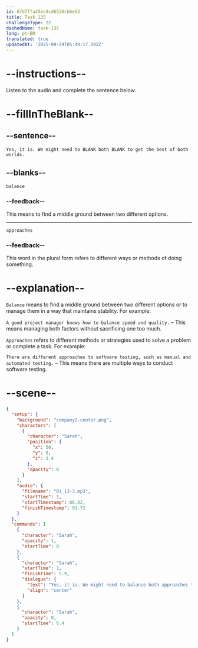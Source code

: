 ```yaml
---
id: 67d7ffa45ec0cd6520cb6e52
title: Task 135
challengeType: 22
dashedName: task-135
lang: pt-BR
translated: true
updatedAt: '2025-09-29T05:49:17.192Z'
---
```


<!-- (Audio) Sarah: Yes, it is. We might need to balance both approaches to get the best of both worlds. -->

# --instructions--

Listen to the audio and complete the sentence below.

# --fillInTheBlank--

## --sentence--

`Yes, it is. We might need to BLANK both BLANK to get the best of both worlds.`

## --blanks--

`balance`  

### --feedback--  

This means to find a middle ground between two different options.  

---  

`approaches`  

### --feedback--  

This word in the plural form refers to different ways or methods of doing something.  

# --explanation--  

`Balance` means to find a middle ground between two different options or to manage them in a way that maintains stability. For example:

`A good project manager knows how to balance speed and quality.` – This means managing both factors without sacrificing one too much.

`Approaches` refers to different methods or strategies used to solve a problem or complete a task. For example:

`There are different approaches to software testing, such as manual and automated testing.` – This means there are multiple ways to conduct software testing.

# --scene--

```json
{
  "setup": {
    "background": "company2-center.png",
    "characters": [
      {
        "character": "Sarah",
        "position": {
          "x": 50,
          "y": 0,
          "z": 1.4
        },
        "opacity": 0
      }
    ],
    "audio": {
      "filename": "B1_13-3.mp3",
      "startTime": 1,
      "startTimestamp": 86.82,
      "finishTimestamp": 91.72
    }
  },
  "commands": [
    {
      "character": "Sarah",
      "opacity": 1,
      "startTime": 0
    },
    {
      "character": "Sarah",
      "startTime": 1,
      "finishTime": 5.9,
      "dialogue": {
        "text": "Yes, it is. We might need to balance both approaches to get the best of both worlds.",
        "align": "center"
      }
    },
    {
      "character": "Sarah",
      "opacity": 0,
      "startTime": 6.4
    }
  ]
}
```
